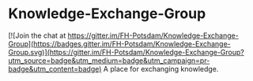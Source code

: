# Knowledge-Exchange-Group

[![Join the chat at https://gitter.im/FH-Potsdam/Knowledge-Exchange-Group](https://badges.gitter.im/FH-Potsdam/Knowledge-Exchange-Group.svg)](https://gitter.im/FH-Potsdam/Knowledge-Exchange-Group?utm_source=badge&utm_medium=badge&utm_campaign=pr-badge&utm_content=badge)
A place for exchanging knowledge.
